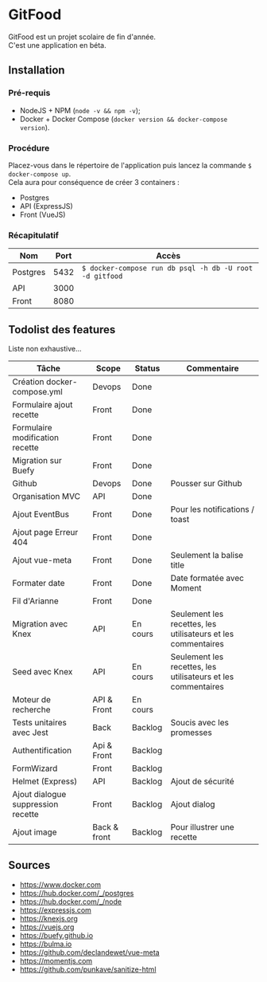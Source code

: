 # GitFood

GitFood est un projet scolaire de fin d'année.  
C'est une application en béta.

## Installation

### Pré-requis

- NodeJS + NPM  (`node -v && npm -v`);
- Docker + Docker Compose (`docker version && docker-compose version`).

### Procédure

Placez-vous dans le répertoire de l'application puis lancez la commande `$ docker-compose up`.  
Cela aura pour conséquence de créer 3 containers :

- Postgres
- API (ExpressJS)
- Front (VueJS)

### Récapitulatif

| Nom | Port | Accès |
| --- | ---- | ----- |
| Postgres | 5432 | `$ docker-compose run db psql -h db -U root -d gitfood` |
| API | 3000 | |
| Front | 8080 | |

## Todolist des features

Liste non exhaustive...

| Tâche | Scope | Status | Commentaire |
| ----- | ----- | ------ | ----------- |
| Création docker-compose.yml | Devops | Done | |
| Formulaire ajout recette | Front | Done | |
| Formulaire modification recette | Front | Done | |
| Migration sur Buefy | Front | Done | |
| Github | Devops | Done | Pousser sur Github |
| Organisation MVC | API | Done |  |
| Ajout EventBus | Front | Done | Pour les notifications / toast |
| Ajout page Erreur 404 | Front | Done |
| Ajout vue-meta | Front | Done | Seulement la balise title |
| Formater date | Front | Done | Date formatée avec Moment |
| Fil d'Arianne | Front | Done |  |
| Migration avec Knex | API | En cours | Seulement les recettes, les utilisateurs et les commentaires |
| Seed avec Knex | API | En cours | Seulement les recettes, les utilisateurs et les commentaires |
| Moteur de recherche | API & Front | En cours | |
| Tests unitaires avec Jest | Back | Backlog | Soucis avec les promesses |
| Authentification | Api & Front | Backlog | |
| FormWizard | Front | Backlog | |
| Helmet (Express) | API | Backlog | Ajout de sécurité |
| Ajout dialogue suppression recette | Front | Backlog | Ajout dialog |
| Ajout image | Back & front | Backlog | Pour illustrer une recette |

## Sources

- https://www.docker.com
- https://hub.docker.com/_/postgres
- https://hub.docker.com/_/node
- https://expressjs.com
- https://knexjs.org
- https://vuejs.org
- https://buefy.github.io
- https://bulma.io
- https://github.com/declandewet/vue-meta
- https://momentjs.com
- https://github.com/punkave/sanitize-html